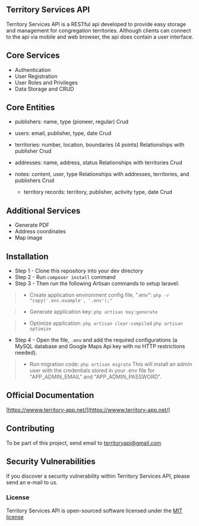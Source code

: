 ## Territory Services API

Territory Services API is a RESTful api developed to provide easy storage and management for congregation territories. Although clients can connect to the api via mobile and web browser, the api does contain a user interface.

## Core Services

- Authentication
- User Registration
- User Roles and Privileges
- Data Storage and CRUD

## Core Entities

- publishers: name, type (pioneer, regular)
  Crud

- users: email, publisher, type, date
  Crud

- territories: number, location, boundaries (4 points)
  Relationships with publisher
  Crud

- addresses: name, address, status
  Relationships with territories
  Crud

- notes: content, user, type
  Relationships with addresses, territories, and publishers
  Crud

  - territory records: territory, publisher, activity type, date
    Crud

## Additional Services

- Generate PDF
- Address coordinates
- Map image

## Installation

- Step 1 - Clone this repository into your dev directory
- Step 2 - Run `composer install` command
- Step 3 - Then run the following Artisan commands to setup laravel:

> - Create application environment config file, ".env": `php -r "copy('.env.example', '.env');"`

> - Generate application key: `php artisan key:generate`

> - Optimize application: `php artisan clear-compiled` `php artisan optimize`

- Step 4 - Open the file, `.env` and add the required configurations (a MySQL database and Google Maps Api key with no HTTP restrictions needed).

> - Run migration code: `php artisan migrate` This will install an admin user with the credentials stored in your .env file for "APP_ADMIN_EMAIL" and "APP_ADMIN_PASSWORD".

## Official Documentation

[https://wwww.territory-app.net/](https://wwww.territory-app.net/)

## Contributing

To be part of this project, send email to territoryapi@gmail.com

## Security Vulnerabilities

If you discover a security vulnerability within Territory Services API, please send an e-mail to us.

### License

Territory Services API is open-sourced software licensed under the [MIT license](http://opensource.org/licenses/MIT)
